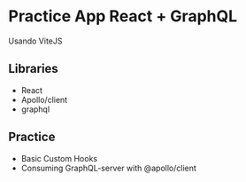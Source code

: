# Practice App React + GraphQL
Usando ViteJS

## Libraries
- React
- Apollo/client
- graphql

## Practice
- Basic Custom Hooks
- Consuming GraphQL-server with @apollo/client